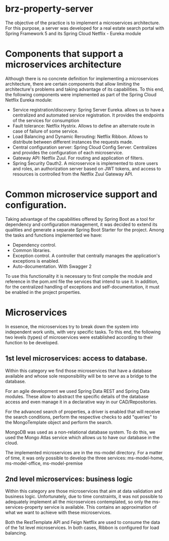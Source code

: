 # brz-property-server
The objective of the practice is to implement a microservices architecture. For this purpose, a server was developed for a real estate search portal with Spring Framework 5 and its Spring Cloud Netflix - Eureka module 

# Components that support a microservices architecture
Although there is no concrete definition for implementing a microservices architecture, there are certain components that allow limiting the architecture's problems and taking advantage of its capabilities. To this end, the following components were implemented as part of the Spring Cloud Netflix Eureka module:
- Service registration/discovery: Spring Server Eureka. allows us to have a centralized and automated service registration. It provides the endpoints of the services for consumption
- Fault tolerance: Netflix Hystrix. Allows to define an alternate route in case of failure of some service.
- Load Balancing and Dynamic Rerouting: Netflix Ribbon. Allows to distribute between different instances the requests made. 
- Central configuration server: Spring Cloud Config Server. Centralizes and provides the configuration of each microservice.
- Gateway API: Netflix Zuul. For routing and application of filters.
- Spring Security Oauth2. A microservice is implemented to store users and roles, an authorization server based on JWT tokens, and access to resources is controlled from the Netflix Zuul Gateway API.
# Common microservice support and configuration.
Taking advantage of the capabilities offered by Spring Boot as a tool for dependency and configuration management, it was decided to extend its qualities and generate a separate Spring Boot Starter for the project. Among the tasks and functions implemented we have:

- Dependency control.
- Common libraries.
- Exception control. A controller that centrally manages the application's exceptions is enabled. 
- Auto-documentation. With Swagger 2

To use this functionality it is necessary to first compile the module and reference in the pom.xml file the services that intend to use it. In addition, for the centralized handling of exceptions and self-documentation, it must be enabled in the project properties. 
# Microservices

In essence, the microservices try to break down the system into independent work units, with very specific tasks. To this end, the following two levels (types) of microservices were established according to their function to be developed.
## 1st level microservices: access to database.
Within this category we find those microservices that have a database available and whose sole responsibility will be to serve as a bridge to the database. 

For an agile development we used Spring Data REST and Spring Data modules. These allow to abstract the specific details of the database access and even manage it in a declarative way in our CAD/Repositories.

For the advanced search of properties, a driver is enabled that will receive the search conditions, perform the respective checks to add "queries" to the MongoTemplate object and perform the search.

MongoDB was used as a non-relational database system. To do this, we used the Mongo Atlas service which allows us to have our database in the cloud.

The implemented microservices are in the ms-model directory. For a matter of time, it was only possible to develop the three services: ms-model-home, ms-model-office, ms-model-premise
## 2nd level microservices: business logic

Within this category are those microservices that aim at data validation and business logic. Unfortunately, due to time constraints, it was not possible to adequately implement all the microservices contemplated, so only the ms-services-property service is available. This contains an approximation of what we want to achieve with these microservices.

Both the RestTemplate API and Feign Netflix are used to consume the data of the 1st level microservices. In both cases, Ribbon is configured for load balancing.
